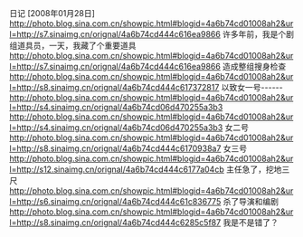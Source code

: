 日记 [2008年01月28日]
http://photo.blog.sina.com.cn/showpic.html#blogid=4a6b74cd01008ah2&url=http://s7.sinaimg.cn/orignal/4a6b74cd444c616ea9866
许多年前，我是个剧组道具员，一天，我藏了个重要道具
http://photo.blog.sina.com.cn/showpic.html#blogid=4a6b74cd01008ah2&url=http://s7.sinaimg.cn/orignal/4a6b74cd444c616ea9866
造成整组搜身检查
http://photo.blog.sina.com.cn/showpic.html#blogid=4a6b74cd01008ah2&url=http://s8.sinaimg.cn/orignal/4a6b74cd444c617372817
以致女一号------
http://photo.blog.sina.com.cn/showpic.html#blogid=4a6b74cd01008ah2&url=http://s4.sinaimg.cn/orignal/4a6b74cd06d470255a3b3
http://photo.blog.sina.com.cn/showpic.html#blogid=4a6b74cd01008ah2&url=http://s4.sinaimg.cn/orignal/4a6b74cd06d470255a3b3
女二号
http://photo.blog.sina.com.cn/showpic.html#blogid=4a6b74cd01008ah2&url=http://s8.sinaimg.cn/orignal/4a6b74cd444c6170938a7
女三号
http://photo.blog.sina.com.cn/showpic.html#blogid=4a6b74cd01008ah2&url=http://s12.sinaimg.cn/orignal/4a6b74cd444c6177a04cb
主任急了，挖地三尺
http://photo.blog.sina.com.cn/showpic.html#blogid=4a6b74cd01008ah2&url=http://s6.sinaimg.cn/orignal/4a6b74cd444c61c836775
杀了导演和编剧
http://photo.blog.sina.com.cn/showpic.html#blogid=4a6b74cd01008ah2&url=http://s8.sinaimg.cn/orignal/4a6b74cd444c6285c5f87
我是不是错了？
 
 
 
 
